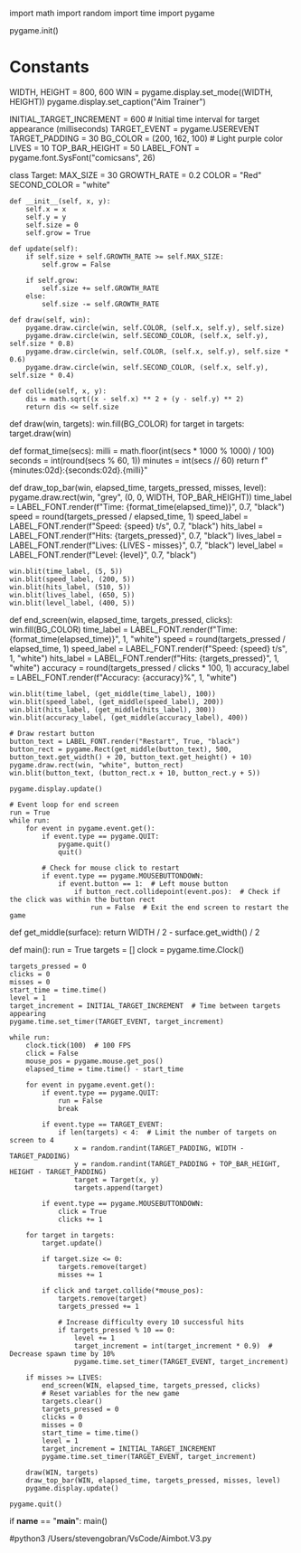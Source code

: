 import math
import random
import time
import pygame

pygame.init()

# Constants
WIDTH, HEIGHT = 800, 600
WIN = pygame.display.set_mode((WIDTH, HEIGHT))
pygame.display.set_caption("Aim Trainer")

INITIAL_TARGET_INCREMENT = 600  # Initial time interval for target appearance (milliseconds)
TARGET_EVENT = pygame.USEREVENT
TARGET_PADDING = 30
BG_COLOR = (200, 162, 100)  # Light purple color
LIVES = 10
TOP_BAR_HEIGHT = 50
LABEL_FONT = pygame.font.SysFont("comicsans", 26)

class Target:
    MAX_SIZE = 30
    GROWTH_RATE = 0.2
    COLOR = "Red"
    SECOND_COLOR = "white"

    def __init__(self, x, y):
        self.x = x
        self.y = y
        self.size = 0
        self.grow = True

    def update(self):
        if self.size + self.GROWTH_RATE >= self.MAX_SIZE:
            self.grow = False

        if self.grow:
            self.size += self.GROWTH_RATE
        else:
            self.size -= self.GROWTH_RATE

    def draw(self, win):
        pygame.draw.circle(win, self.COLOR, (self.x, self.y), self.size)
        pygame.draw.circle(win, self.SECOND_COLOR, (self.x, self.y), self.size * 0.8)
        pygame.draw.circle(win, self.COLOR, (self.x, self.y), self.size * 0.6)
        pygame.draw.circle(win, self.SECOND_COLOR, (self.x, self.y), self.size * 0.4)

    def collide(self, x, y):
        dis = math.sqrt((x - self.x) ** 2 + (y - self.y) ** 2)
        return dis <= self.size

def draw(win, targets):
    win.fill(BG_COLOR)
    for target in targets:
        target.draw(win)

def format_time(secs):
    milli = math.floor(int(secs * 1000 % 1000) / 100)
    seconds = int(round(secs % 60, 1))
    minutes = int(secs // 60)
    return f"{minutes:02d}:{seconds:02d}.{milli}"

def draw_top_bar(win, elapsed_time, targets_pressed, misses, level):
    pygame.draw.rect(win, "grey", (0, 0, WIDTH, TOP_BAR_HEIGHT))
    time_label = LABEL_FONT.render(f"Time: {format_time(elapsed_time)}", 0.7, "black")
    speed = round(targets_pressed / elapsed_time, 1)
    speed_label = LABEL_FONT.render(f"Speed: {speed} t/s", 0.7, "black")
    hits_label = LABEL_FONT.render(f"Hits: {targets_pressed}", 0.7, "black")
    lives_label = LABEL_FONT.render(f"Lives: {LIVES - misses}", 0.7, "black")
    level_label = LABEL_FONT.render(f"Level: {level}", 0.7, "black")
    
    win.blit(time_label, (5, 5))
    win.blit(speed_label, (200, 5)) 
    win.blit(hits_label, (510, 5))
    win.blit(lives_label, (650, 5))
    win.blit(level_label, (400, 5))

def end_screen(win, elapsed_time, targets_pressed, clicks):
    win.fill(BG_COLOR)
    time_label = LABEL_FONT.render(f"Time: {format_time(elapsed_time)}", 1, "white")
    speed = round(targets_pressed / elapsed_time, 1)
    speed_label = LABEL_FONT.render(f"Speed: {speed} t/s", 1, "white")
    hits_label = LABEL_FONT.render(f"Hits: {targets_pressed}", 1, "white")
    accuracy = round(targets_pressed / clicks * 100, 1)
    accuracy_label = LABEL_FONT.render(f"Accuracy: {accuracy}%", 1, "white")

    win.blit(time_label, (get_middle(time_label), 100))
    win.blit(speed_label, (get_middle(speed_label), 200))
    win.blit(hits_label, (get_middle(hits_label), 300))
    win.blit(accuracy_label, (get_middle(accuracy_label), 400))

    # Draw restart button
    button_text = LABEL_FONT.render("Restart", True, "black")
    button_rect = pygame.Rect(get_middle(button_text), 500, button_text.get_width() + 20, button_text.get_height() + 10)
    pygame.draw.rect(win, "white", button_rect)
    win.blit(button_text, (button_rect.x + 10, button_rect.y + 5))

    pygame.display.update()

    # Event loop for end screen
    run = True
    while run:
        for event in pygame.event.get():
            if event.type == pygame.QUIT:
                pygame.quit()
                quit()
                
            # Check for mouse click to restart
            if event.type == pygame.MOUSEBUTTONDOWN:
                if event.button == 1:  # Left mouse button
                    if button_rect.collidepoint(event.pos):  # Check if the click was within the button rect
                        run = False  # Exit the end screen to restart the game

def get_middle(surface):
    return WIDTH / 2 - surface.get_width() / 2

def main():
    run = True
    targets = []
    clock = pygame.time.Clock()
    
    targets_pressed = 0
    clicks = 0
    misses = 0
    start_time = time.time()
    level = 1
    target_increment = INITIAL_TARGET_INCREMENT  # Time between targets appearing
    pygame.time.set_timer(TARGET_EVENT, target_increment)

    while run:
        clock.tick(100)  # 100 FPS
        click = False
        mouse_pos = pygame.mouse.get_pos()
        elapsed_time = time.time() - start_time

        for event in pygame.event.get():
            if event.type == pygame.QUIT:
                run = False
                break
            
            if event.type == TARGET_EVENT:
                if len(targets) < 4:  # Limit the number of targets on screen to 4
                    x = random.randint(TARGET_PADDING, WIDTH - TARGET_PADDING)
                    y = random.randint(TARGET_PADDING + TOP_BAR_HEIGHT, HEIGHT - TARGET_PADDING)
                    target = Target(x, y)
                    targets.append(target)
                
            if event.type == pygame.MOUSEBUTTONDOWN:
                click = True
                clicks += 1

        for target in targets:
            target.update()

            if target.size <= 0:
                targets.remove(target)
                misses += 1

            if click and target.collide(*mouse_pos):
                targets.remove(target)
                targets_pressed += 1

                # Increase difficulty every 10 successful hits
                if targets_pressed % 10 == 0:
                    level += 1
                    target_increment = int(target_increment * 0.9)  # Decrease spawn time by 10%
                    pygame.time.set_timer(TARGET_EVENT, target_increment)

        if misses >= LIVES:
            end_screen(WIN, elapsed_time, targets_pressed, clicks)
            # Reset variables for the new game
            targets.clear()
            targets_pressed = 0
            clicks = 0
            misses = 0
            start_time = time.time()
            level = 1
            target_increment = INITIAL_TARGET_INCREMENT
            pygame.time.set_timer(TARGET_EVENT, target_increment)

        draw(WIN, targets)
        draw_top_bar(WIN, elapsed_time, targets_pressed, misses, level)
        pygame.display.update()

    pygame.quit()

if __name__ == "__main__":
    main()
    
#python3 /Users/stevengobran/VsCode/Aimbot.V3.py  
